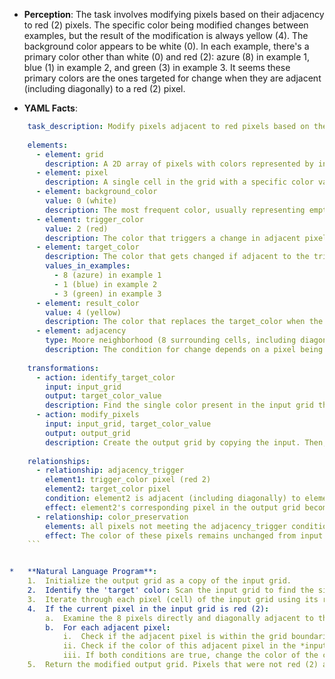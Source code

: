 *   **Perception**: The task involves modifying pixels based on their adjacency to red (2) pixels. The specific color being modified changes between examples, but the result of the modification is always yellow (4). The background color appears to be white (0). In each example, there's a primary color other than white (0) and red (2): azure (8) in example 1, blue (1) in example 2, and green (3) in example 3. It seems these primary colors are the ones targeted for change when they are adjacent (including diagonally) to a red (2) pixel.

*   **YAML Facts**:
    
```yaml
    task_description: Modify pixels adjacent to red pixels based on the dominant non-background, non-red color in the grid.
    
    elements:
      - element: grid
        description: A 2D array of pixels with colors represented by integers 0-9.
      - element: pixel
        description: A single cell in the grid with a specific color value.
      - element: background_color
        value: 0 (white)
        description: The most frequent color, usually representing empty space.
      - element: trigger_color
        value: 2 (red)
        description: The color that triggers a change in adjacent pixels.
      - element: target_color
        description: The color that gets changed if adjacent to the trigger_color. This color varies per example but is the unique non-background, non-trigger color present in the input grid.
        values_in_examples:
          - 8 (azure) in example 1
          - 1 (blue) in example 2
          - 3 (green) in example 3
      - element: result_color
        value: 4 (yellow)
        description: The color that replaces the target_color when the condition is met.
      - element: adjacency
        type: Moore neighborhood (8 surrounding cells, including diagonals)
        description: The condition for change depends on a pixel being adjacent to a trigger_color pixel.
    
    transformations:
      - action: identify_target_color
        input: input_grid
        output: target_color_value
        description: Find the single color present in the input grid that is not white (0) and not red (2).
      - action: modify_pixels
        input: input_grid, target_color_value
        output: output_grid
        description: Create the output grid by copying the input. Then, iterate through the input grid. For each red (2) pixel found, check its 8 neighbours. If a neighbour in the input grid has the identified target_color_value, change the corresponding pixel in the output grid to yellow (4). All other pixels retain their original color.
    
    relationships:
      - relationship: adjacency_trigger
        element1: trigger_color pixel (red 2)
        element2: target_color pixel
        condition: element2 is adjacent (including diagonally) to element1 in the input grid.
        effect: element2's corresponding pixel in the output grid becomes result_color (yellow 4).
      - relationship: color_preservation
        elements: all pixels not meeting the adjacency_trigger condition
        effect: The color of these pixels remains unchanged from input to output.
    ```


*   **Natural Language Program**:
    1.  Initialize the output grid as a copy of the input grid.
    2.  Identify the 'target' color: Scan the input grid to find the single color that exists besides white (0) and red (2).
    3.  Iterate through each pixel (cell) of the input grid using its row and column index.
    4.  If the current pixel in the input grid is red (2):
        a.  Examine the 8 pixels directly and diagonally adjacent to the current pixel (its Moore neighborhood).
        b.  For each adjacent pixel:
            i.  Check if the adjacent pixel is within the grid boundaries.
            ii. Check if the color of this adjacent pixel in the *input* grid is equal to the identified 'target' color.
            iii. If both conditions are true, change the color of the corresponding adjacent pixel in the *output* grid to yellow (4).
    5.  Return the modified output grid. Pixels that were not red (2) and pixels that were adjacent to red (2) but did not match the 'target' color remain unchanged from the input grid.